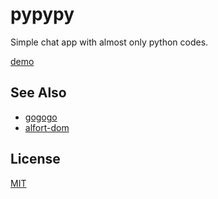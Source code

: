 # pypypy
Simple chat app with almost only python codes.

[demo](https://pypypy-static-files.s3.ap-northeast-1.amazonaws.com/index.html)

## See Also
* [gogogo](https://github.com/koki-develop/gogogo)
* [alfort-dom](https://github.com/ar90n/alfort-dom)

## License
[MIT](./LICENSE)